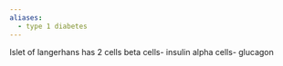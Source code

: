 ```yaml
---
aliases:
  - type 1 diabetes
---
```

Islet of langerhans has 2 cells
beta cells- insulin
alpha cells- glucagon